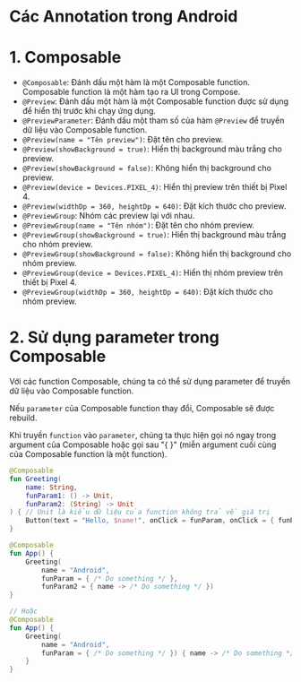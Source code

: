 Các Annotation trong Android
===========================

# 1. Composable

- `@Composable`: Đánh dấu một hàm là một Composable function. Composable function là một hàm tạo ra
  UI trong Compose.
- `@Preview`: Đánh dấu một hàm là một Composable function được sử dụng để hiển thị trước khi chạy
  ứng dụng.
- `@PreviewParameter`: Đánh dấu một tham số của hàm `@Preview` để truyền dữ liệu vào Composable
  function.
- `@Preview(name = "Tên preview")`: Đặt tên cho preview.
- `@Preview(showBackground = true)`: Hiển thị background màu trắng cho preview.
- `@Preview(showBackground = false)`: Không hiển thị background cho preview.
- `@Preview(device = Devices.PIXEL_4)`: Hiển thị preview trên thiết bị Pixel 4.
- `@Preview(widthDp = 360, heightDp = 640)`: Đặt kích thước cho preview.
- `@PreviewGroup`: Nhóm các preview lại với nhau.
- `@PreviewGroup(name = "Tên nhóm")`: Đặt tên cho nhóm preview.
- `@PreviewGroup(showBackground = true)`: Hiển thị background màu trắng cho nhóm preview.
- `@PreviewGroup(showBackground = false)`: Không hiển thị background cho nhóm preview.
- `@PreviewGroup(device = Devices.PIXEL_4)`: Hiển thị nhóm preview trên thiết bị Pixel 4.
- `@PreviewGroup(widthDp = 360, heightDp = 640)`: Đặt kích thước cho nhóm preview.

# 2. Sử dụng parameter trong Composable

Với các function Composable, chúng ta có thể sử dụng parameter để truyền dữ liệu vào Composable
function.

Nếu `parameter` của Composable function thay đổi, Composable sẽ được rebuild.

Khi truyền `function` vào `parameter`, chúng ta thực hiện gọi nó ngay trong argument của Composable
hoặc gọi sau "{ }" (miễn argument cuối cùng của Composable function là một function).

```kotlin
@Composable
fun Greeting(
    name: String,
    funParam1: () -> Unit,
    funParam2: (String) -> Unit
) { // Unit là kiểu dữ liệu của function không trả về giá trị
    Button(text = "Hello, $name!", onClick = funParam, onClick = { funParam2("Android") })
}

@Composable
fun App() {
    Greeting(
        name = "Android",
        funParam = { /* Do something */ },
        funParam2 = { name -> /* Do something */ })
}

// Hoặc
@Composable
fun App() {
    Greeting(
        name = "Android",
        funParam = { /* Do something */ }) { name -> /* Do something */ Thực thi funParam2
    }
}
```
